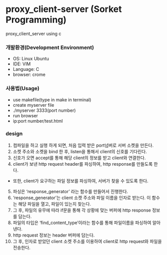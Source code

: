 # proxy_client-server (Sorket Programming)
proxy_client_server using c



### 개발환경(Development Environment)
- OS: Linux Ubuntu
- IDE: VIM
- Language: C
- browser: crome

### 사용법(Usage)
- use makefile(type in make in terminal)
- create myserver file
- ./myserver 3333(port number)
- run browser
- ip:port number/test.html

### design

1) 컴파일을 하고 실행 하게 되면, 처음 입력 받은 port넘버로 서버 소켓을 만든다.
2) 소켓 주소와 소켓을 bind 한 후, listen을 통해서 client의 신호를 기다린다.
3) 신호가 오면 accept를 통해 해당 client의 정보를 받고 client와 연결한다.
4) client가 보낸 http request header를 파싱하여, http response를 만들도록 한다. 
- 또한, client가 요구하는 파일 정보를 파싱하여, 서버가 찾을 수 있도록 한다.
5) 파싱은 ‘response_generator’ 라는 함수를 만들어서 진행한다.
6) ‘response_generator’는 client 소켓 주소와 파일 이름을 인자로 받는다. 이 함수는 해당 파일을 열고, 파일이 있는지 찾는다. 
7) 그 후, 파일의 유무에 따라 if문을 통해 각 상황에 맞는 버퍼에 http response 정보를 담는다.
8) 파일의 타입은 ‘find_content_type’이라는 함수를 통해 파일이름을 파싱하여 알아낸다.
9) http request 정보는 header 버퍼에 담는다.
10) 그 후, 인자로 받았던 client 소켓 주소를 이용하여 client로 http request와 파일을 전송한다. 
